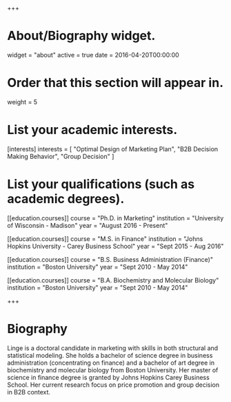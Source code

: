 +++
# About/Biography widget.
widget = "about"
active = true
date = 2016-04-20T00:00:00

# Order that this section will appear in.
weight = 5

# List your academic interests.
[interests]
  interests = [
    "Optimal Design of Marketing Plan",
    "B2B Decision Making Behavior",
    "Group Decision"
  ]

# List your qualifications (such as academic degrees).
[[education.courses]]
  course = "Ph.D. in Marketing"
  institution = "University of Wisconsin - Madison"
  year = "August 2016 - Present"

[[education.courses]]
  course = "M.S. in Finance"
  institution = "Johns Hopkins University - Carey Business School"
  year = "Sept 2015 - Aug 2016"

[[education.courses]]
  course = "B.S. Business Administration (Finance)"
  institution = "Boston University"
  year = "Sept 2010 - May 2014"
 
 [[education.courses]]
  course = "B.A. Biochemistry and Molecular Biology"
  institution = "Boston University"
  year = "Sept 2010 - May 2014"

+++

# Biography

Linge is a doctoral candidate in marketing with skills in both structural and statistical modeling. She holds a bachelor of science degree in business administration (concentrating on finance) and a bachelor of art degree in biochemistry and molecular biology from Boston University. Her master of science in finance degree is granted by Johns Hopkins Carey Business School. Her current research focus on price promotion and group decision in B2B context.
